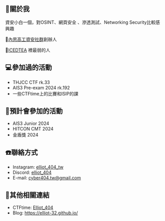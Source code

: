 ## 🤡關於我
資安小白一個，對OSINT、網頁安全 
、滲透測試、Networking Security比較感興趣

🏫[內思高工資安社群](https://www.instagram.com/savs_hacker/)創辦人

🚩[ICEDTEA](https://ctftime.org/team/303514) 裡最弱的人

## 💻參加過的活動
- THJCC CTF rk.33
- AIS3 Pre-exam 2024 rk.192
- 一些CTFtime上的比賽和ISIP的課

## 📅預計會參加的活動
- AIS3 Junior 2024
- HITCON CMT 2024
- 金盾獎 2024

## ☎️聯絡方式
- Instagram: [elliot_404_tw](https://www.instagram.com/elliot_404_tw/)  
- Discord: [elliot_404](https://discord.com/users/628939416693506049)  
- E-mail: cyber404.tw@gmail.com

## 🔗其他相關連結
- CTFtime: [Elliot_404](https://ctftime.org/user/191615)
- Blog: https://elliot-32.github.io/
